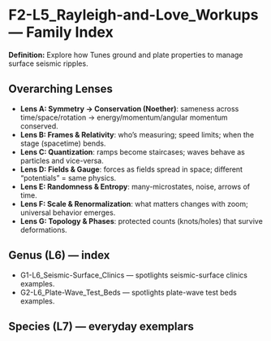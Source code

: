 # F2-L5_Rayleigh-and-Love_Workups — Family Index
**Definition:** Explore how Tunes ground and plate properties to manage surface seismic ripples.

## Overarching Lenses

- **Lens A: Symmetry -> Conservation (Noether)**: sameness across time/space/rotation → energy/momentum/angular momentum conserved.
- **Lens B: Frames & Relativity**: who’s measuring; speed limits; when the stage (spacetime) bends.
- **Lens C: Quantization**: ramps become staircases; waves behave as particles and vice-versa.
- **Lens D: Fields & Gauge**: forces as fields spread in space; different “potentials” = same physics.
- **Lens E: Randomness & Entropy**: many-microstates, noise, arrows of time.
- **Lens F: Scale & Renormalization**: what matters changes with zoom; universal behavior emerges.
- **Lens G: Topology & Phases**: protected counts (knots/holes) that survive deformations.

## Genus (L6) — index
- G1-L6_Seismic-Surface_Clinics — spotlights seismic-surface clinics examples.
- G2-L6_Plate-Wave_Test_Beds — spotlights plate-wave test beds examples.

## Species (L7) — everyday exemplars
